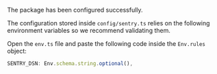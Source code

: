 The package has been configured successfully.

The configuration stored inside `config/sentry.ts` relies on the following environment variables so we recommend validating them.

Open the `env.ts` file and paste the following code inside the `Env.rules` object:

```ts
SENTRY_DSN: Env.schema.string.optional(),
```
